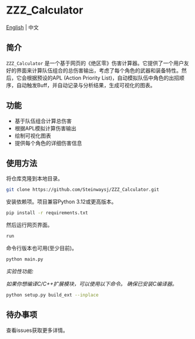 # ZZZ_Calculator

[English](README.md) | 中文

## 简介

`ZZZ_Calculator` 是一个基于网页的《绝区零》伤害计算器。它提供了一个用户友好的界面来计算队伍组合的总伤害输出，考虑了每个角色的武器和装备特性。然后，它会根据预设的APL (Action Priority List)，自动模拟队伍中角色的出招顺序，自动触发Buff，并自动记录与分析结果，生成可视化的图表。

## 功能

- 基于队伍组合计算总伤害
- 根据APL模拟计算伤害输出
- 绘制可视化图表
- 提供每个角色的详细伤害信息

## 使用方法

将仓库克隆到本地目录。

```bash
git clone https://github.com/Steinwaysj/ZZZ_Calculator.git
```

安装依赖项。项目兼容Python 3.12或更高版本。

```bash
pip install -r requirements.txt
```

然后运行网页界面。

```bash
run
```

命令行版本也可用(至少目前)。

```bash
python main.py
```

*实验性功能:*

*如果你想编译C/C++扩展模块，可以使用以下命令。
确保已安装C编译器。*

```bash
python setup.py build_ext --inplace
```

## 待办事项

查看issues获取更多详情。
